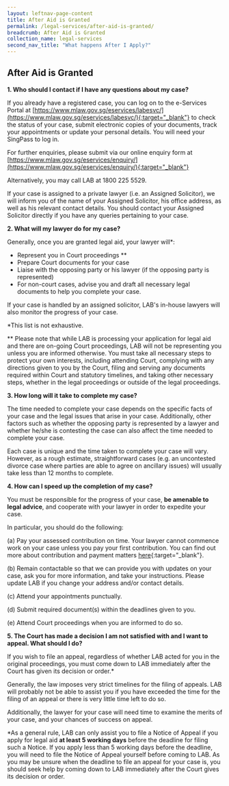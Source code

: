 ```yaml
---
layout: leftnav-page-content
title: After Aid is Granted
permalink: /legal-services/after-aid-is-granted/
breadcrumb: After Aid is Granted
collection_name: legal-services
second_nav_title: "What happens After I Apply?"
---
```


After Aid is Granted
---

**1. Who should I contact if I have any questions about my case?**<br>

If you already have a registered case, you can log on to the e-Services Portal at [https://www.mlaw.gov.sg/eservices/labesvc/](https://www.mlaw.gov.sg/eservices/labesvc/){:target="_blank"} to check the status of your case, submit electronic copies of your documents, track your appointments or update your personal details. You will need your SingPass to log in.

For further enquiries, please submit via our online enquiry form at [https://www.mlaw.gov.sg/eservices/enquiry/](https://www.mlaw.gov.sg/eservices/enquiry/){:target="_blank"}

Alternatively, you may call LAB at 1800 225 5529.

If your case is assigned to a private lawyer (i.e. an Assigned Solicitor), we will inform you of the name of your Assigned Solicitor, his office address, as well as his relevant contact details. You should contact your Assigned Solicitor directly if you have any queries pertaining to your case.<br>


**2. What will my lawyer do for my case?**<br>

Generally, once you are granted legal aid, your lawyer will*:
* Represent you in Court proceedings ** 
* Prepare Court documents for your case 
* Liaise with the opposing party or his lawyer (if the opposing party is represented)
* For non-court cases, advise you and draft all necessary legal documents to help you complete your case.

If your case is handled by an assigned solicitor, LAB's in-house lawyers will also monitor the progress of your case. 

*This list is not exhaustive. 

** Please note that while LAB is processing your application for legal aid and there are on-going Court proceedings, LAB will not be representing you unless you are informed otherwise. You must take all necessary steps to protect your own interests, including attending Court, complying with any directions given to you by the Court, filing and serving any documents required within Court and statutory timelines, and taking other necessary steps, whether in the legal proceedings or outside of the legal proceedings. <br>


**3. How long will it take to complete my case?**<br>

The time needed to complete your case depends on the specific facts of your case and the legal issues that arise in your case. Additionally, other factors such as whether the opposing party is represented by a lawyer and whether he/she is contesting the case can also affect the time needed to complete your case. 

Each case is unique and the time taken to complete your case will vary. However, as a rough estimate, straightforward cases (e.g. an uncontested divorce case where parties are able to agree on ancillary issues) will usually take less than 12 months to complete. <br>


**4. How can I speed up the completion of my case?**<br>

You must be responsible for the progress of your case, **be amenable to legal advice**, and cooperate with your lawyer in order to expedite your case. 

In particular, you should do the following:

(a) Pay your assessed contribution on time. Your lawyer cannot commence work on your case unless you pay your first contribution. You can find out more about contribution and payment matters <a href="/legal-services/are-all-the-legal-services-free/">here</a>{:target="_blank"}.

(b) Remain contactable so that we can provide you with updates on your case, ask you for more information, and take your instructions. Please update LAB if you change your address and/or contact details. 

(c) Attend your appointments punctually.

(d) Submit required document(s) within the deadlines given to you.

(e) Attend Court proceedings when you are informed to do so.<br>


**5. The Court has made a decision I am not satisfied with and I want to appeal. What should I do?**<br>

If you wish to file an appeal, regardless of whether LAB acted for you in the original proceedings, you must come down to LAB immediately after the Court has given its decision or order.*

Generally, the law imposes very strict timelines for the filing of appeals. LAB will probably not be able to assist you if you have exceeded the time for the filing of an appeal or there is very little time left to do so. 

Additionally, the lawyer for your case will need time to examine the merits of your case, and your chances of success on appeal. 

*As a general rule, LAB can only assist you to file a Notice of Appeal if you apply for legal aid **at least 5 working days** before the deadline for filing such a Notice. If you apply less than 5 working days before the deadline, you will need to file the Notice of Appeal yourself before coming to LAB. As you may be unsure when the deadline to file an appeal for your case is, you should seek help by coming down to LAB immediately after the Court gives its decision or order. 
